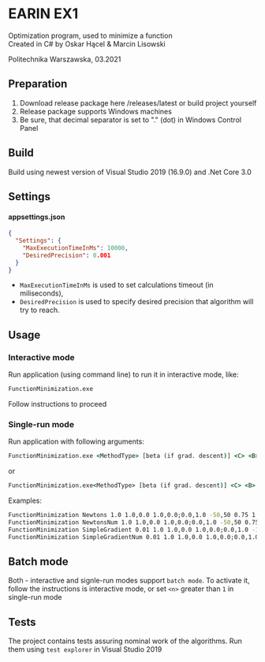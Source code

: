 # EARIN EX1
Optimization program, used to minimize a function   
Created in C# by Oskar Hącel & Marcin Lisowski  

Politechnika Warszawska, 03.2021

## Preparation
1. Download release package here /releases/latest or build project yourself
1. Release package supports Windows machines
1. Be sure, that decimal separator is set to "." (dot) in Windows Control Panel
## Build
Build using newest version of Visual Studio 2019 (16.9.0) and .Net Core 3.0
## Settings
#### appsettings.json
```json
{
  "Settings": {
    "MaxExecutionTimeInMs": 10000,
    "DesiredPrecision": 0.001
  }
}
```
* `MaxExecutionTimeInMs` is used to set calculations timeout (in miliseconds),
* `DesiredPrecision` is used to specify desired precision that algorithm will try to reach.
## Usage
### Interactive mode
Run application (using command line) to run it in interactive mode, like:
```cmd
FunctionMinimization.exe
```
Follow instructions to proceed
### Single-run mode
Run application with following arguments:
```cmd
FunctionMinimization.exe <MethodType> [beta (if grad. descent)] <C> <B> <A> <X0> <desired J(X)> <n>
```
or
```cmd
FunctionMinimization.exe<MethodType> [beta (if grad. descent)] <C> <B> <A> <l> <u> <desired J(X)> <n>
```
Examples:
```cmd
FunctionMinimization Newtons 1.0 1.0,0.0 1.0,0.0;0.0,1.0 -50,50 0.75 1
FunctionMinimization NewtonsNum 1.0 1.0,0.0 1.0,0.0;0.0,1.0 -50,50 0.75 1
FunctionMinimization SimpleGradient 0.01 1.0 1.0,0.0 1.0,0.0;0.0,1.0 -100 100 0.75 10
FunctionMinimization SimpleGradientNum 0.01 1.0 1.0,0.0 1.0,0.0;0.0,1.0 -100 100 0.75 10
```

## Batch mode
Both - interactive and signle-run modes support `batch mode`. 
To activate it, follow the instructions is interactive mode, or set `<n>` greater than `1` in single-run mode 

## Tests
The project contains tests assuring nominal work of the algorithms. Run them using `test explorer` in Visual Studio 2019 
